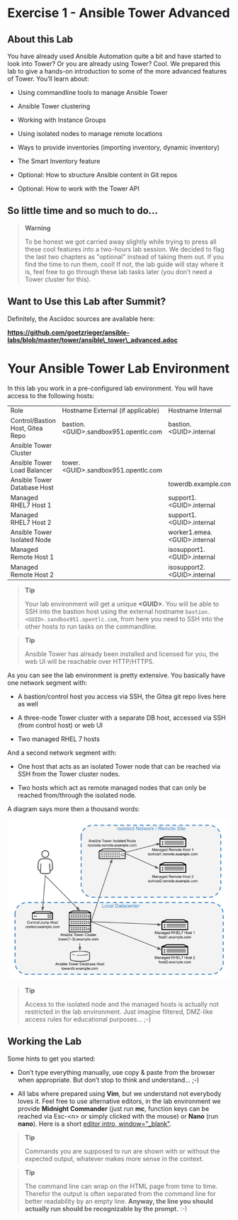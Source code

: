 # Exercise 1 - Ansible Tower Advanced

## About this Lab

You have already used Ansible Automation quite a bit and have started to
look into Tower? Or you are already using Tower? Cool. We prepared this
lab to give a hands-on introduction to some of the more advanced
features of Tower. You’ll learn about:

  - Using commandline tools to manage Ansible Tower

  - Ansible Tower clustering

  - Working with Instance Groups

  - Using isolated nodes to manage remote locations

  - Ways to provide inventories (importing inventory, dynamic inventory)

  - The Smart Inventory feature

  - Optional: How to structure Ansible content in Git repos

  - Optional: How to work with the Tower API

## So little time and so much to do…

> **Warning**
>
> To be honest we got carried away slightly while trying to press all
> these cool features into a two-hours lab session. We decided to flag
> the last two chapters as "optional" instead of taking them out. If you
> find the time to run them, cool\! If not, the lab guide will stay
> where it is, feel free to go through these lab tasks later (you don’t
> need a Tower cluster for this).

## Want to Use this Lab after Summit?

Definitely, the Asciidoc sources are available here:

**https://github.com/goetzrieger/ansible-labs/blob/master/tower/ansible\_tower\_advanced.adoc**

# Your Ansible Tower Lab Environment

In this lab you work in a pre-configured lab environment. You will have
access to the following hosts:

|                                  |                                         |                                |
| -------------------------------- | --------------------------------------- | ------------------------------ |
| Role                             | Hostname External (if applicable)       | Hostname Internal              |
| Control/Bastion Host, Gitea Repo | bastion.\<GUID\>.sandbox951.opentlc.com | bastion.\<GUID\>.internal      |
| Ansible Tower Cluster            |                                         |                                |
| Ansible Tower Load Balancer      | tower.\<GUID\>.sandbox951.opentlc.com   |                                |
| Ansible Tower Database Host      |                                         | towerdb.example.com            |
| Managed RHEL7 Host 1             |                                         | support1.\<GUID\>.internal     |
| Managed RHEL7 Host 2             |                                         | support1.\<GUID\>.internal     |
| Ansible Tower Isolated Node      |                                         | worker1.emea.\<GUID\>.internal |
| Managed Remote Host 1            |                                         | isosupport1.\<GUID\>.internal  |
| Managed Remote Host 2            |                                         | isosupport2.\<GUID\>.internal  |

> **Tip**
>
> Your lab environment will get a unique **\<GUID\>**. You will be able
> to SSH into the bastion host using the external hostname
> `bastion.<GUID>.sandbox951.opentlc.com`, from here you need to SSH
> into the other hosts to run tasks on the commandline.

> **Tip**
>
> Ansible Tower has already been installed and licensed for you, the web
> UI will be reachable over HTTP/HTTPS.

As you can see the lab environment is pretty extensive. You basically
have one network segment with:

  - A bastion/control host you access via SSH, the Gitea git repo lives
    here as well

  - A three-node Tower cluster with a separate DB host, accessed via SSH
    (from control host) or web UI

  - Two managed RHEL 7 hosts

And a second network segment with:

  - One host that acts as an isolated Tower node that can be reached via
    SSH from the Tower cluster nodes.

  - Two hosts which act as remote managed nodes that can only be reached
    from/through the isolated node.

A diagram says more then a thousand words:

![adv\_tower\_diagram.png](../images/adv_tower_diagram.png)

> **Tip**
>
> Access to the isolated node and the managed hosts is actually not
> restricted in the lab environment. Just imagine filtered, DMZ-like
> access rules for educational purposes… ;-)

## Working the Lab

Some hints to get you started:

  - Don’t type everything manually, use copy & paste from the browser
    when appropriate. But don’t stop to think and understand… ;-)

  - All labs where prepared using **Vim**, but we understand not
    everybody loves it. Feel free to use alternative editors, in the lab
    environment we provide **Midnight Commander** (just run **mc**,
    function keys can be reached via Esc-\<n\> or simply clicked with
    the mouse) or **Nano** (run **nano**). Here is a short [editor
    intro,
    window="\_blank"](http://people.redhat.com/grieger/editor_intro_rhel7.html).

> **Tip**
>
> Commands you are supposed to run are shown with or without the
> expected output, whatever makes more sense in the context.

> **Tip**
>
> The command line can wrap on the HTML page from time to time. Therefor
> the output is often separated from the command line for better
> readability by an empty line. **Anyway, the line you should actually
> run should be recognizable by the prompt.** :-)

